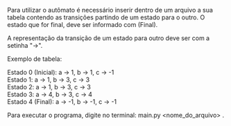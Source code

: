 Para utilizar o autômato é necessário inserir dentro de um arquivo a sua
tabela contendo as transições partindo de um estado para o outro. O estado
que for final, deve ser informado com (Final).

A representação da transição de um estado para outro deve ser com a setinha "->".

Exemplo de tabela:

Estado 0 (Inicial): a -> 1, b -> 1, c -> -1<br />
Estado 1: a -> 1, b -> 3, c -> 3<br />
Estado 2: a -> 1, b -> 3, c -> 3<br />
Estado 3: a -> 4, b -> 3, c -> 4<br />
Estado 4 (Final): a -> -1, b -> -1, c -> -1<br />

Para executar o programa, digite no terminal: main.py <nome_do_arquivo> <palavra>.
